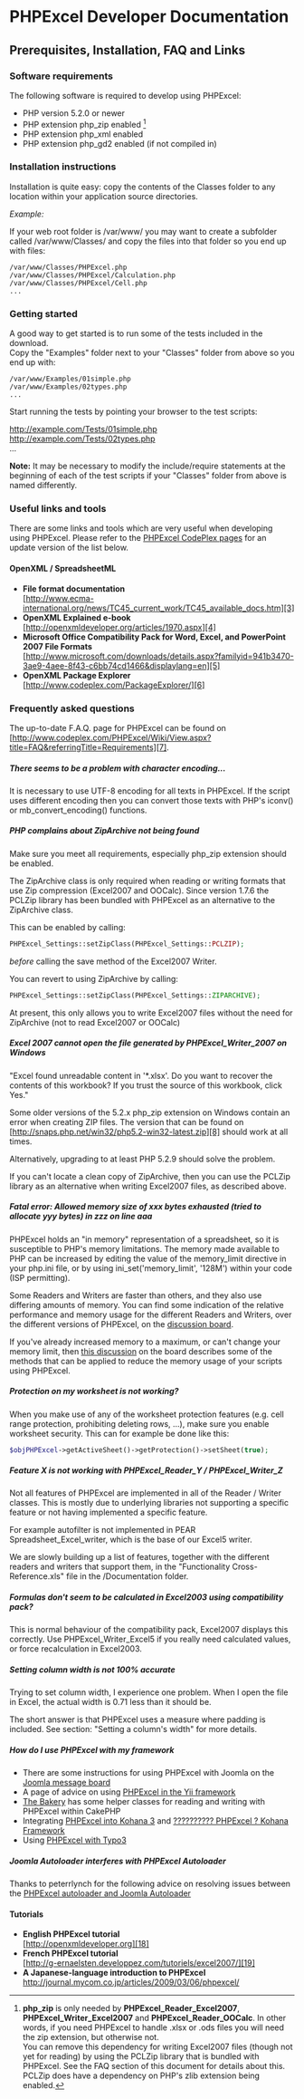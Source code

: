 # PHPExcel Developer Documentation


## Prerequisites, Installation, FAQ and Links

### Software requirements

The following software is required to develop using PHPExcel:

 - PHP version 5.2.0 or newer
 - PHP extension php_zip enabled [^phpzip_footnote]
 - PHP extension php_xml enabled
 - PHP extension php_gd2 enabled (if not compiled in)


### Installation instructions

Installation is quite easy: copy the contents of the Classes folder to any location within your application source directories.

*Example:*

If your web root folder is /var/www/ you may want to create a subfolder called /var/www/Classes/ and copy the files into that folder so you end up with files:

    /var/www/Classes/PHPExcel.php  
    /var/www/Classes/PHPExcel/Calculation.php  
    /var/www/Classes/PHPExcel/Cell.php  
    ...  


### Getting started

A good way to get started is to run some of the tests included in the download.  
Copy the "Examples" folder next to your "Classes" folder from above so you end up with:

    /var/www/Examples/01simple.php  
    /var/www/Examples/02types.php  
    ...  

Start running the tests by pointing your browser to the test scripts:

http://example.com/Tests/01simple.php  
http://example.com/Tests/02types.php  
...  

**Note:** It may be necessary to modify the include/require statements at the beginning of each of the test scripts if your "Classes" folder from above is named differently.


### Useful links and tools

There are some links and tools which are very useful when developing using PHPExcel. Please refer to the [PHPExcel CodePlex pages][2] for an update version of the list below.

#### OpenXML / SpreadsheetML

 - __File format documentation__  
[http://www.ecma-international.org/news/TC45_current_work/TC45_available_docs.htm][3]
 - __OpenXML Explained e-book__  
[http://openxmldeveloper.org/articles/1970.aspx][4] 
 - __Microsoft Office Compatibility Pack for Word, Excel, and PowerPoint 2007 File Formats__  
[http://www.microsoft.com/downloads/details.aspx?familyid=941b3470-3ae9-4aee-8f43-c6bb74cd1466&displaylang=en][5]
 - __OpenXML Package Explorer__  
[http://www.codeplex.com/PackageExplorer/][6]


### Frequently asked questions

The up-to-date F.A.Q. page for PHPExcel can be found on [http://www.codeplex.com/PHPExcel/Wiki/View.aspx?title=FAQ&referringTitle=Requirements][7].

##### There seems to be a problem with character encoding...

It is necessary to use UTF-8 encoding for all texts in PHPExcel. If the script uses different encoding then you can convert those texts with PHP's iconv() or mb_convert_encoding() functions.

##### PHP complains about ZipArchive not being found

Make sure you meet all requirements, especially php_zip extension should be enabled.

The ZipArchive class is only required when reading or writing formats that use Zip compression (Excel2007 and OOCalc). Since version 1.7.6 the PCLZip library has been bundled with PHPExcel as an alternative to the ZipArchive class.

This can be enabled by calling:
```php
PHPExcel_Settings::setZipClass(PHPExcel_Settings::PCLZIP);
```
*before* calling the save method of the Excel2007 Writer.

You can revert to using ZipArchive by calling:
```php
PHPExcel_Settings::setZipClass(PHPExcel_Settings::ZIPARCHIVE);
```
At present, this only allows you to write Excel2007 files without the need for ZipArchive (not to read Excel2007 or OOCalc)

##### Excel 2007 cannot open the file generated by PHPExcel_Writer_2007 on Windows

"Excel found unreadable content in '*.xlsx'. Do you want to recover the contents of this workbook? If you trust the source of this workbook, click Yes."

Some older versions of the 5.2.x php_zip extension on Windows contain an error when creating ZIP files. The version that can be found on [http://snaps.php.net/win32/php5.2-win32-latest.zip][8] should work at all times.

Alternatively, upgrading to at least PHP 5.2.9 should solve the problem.

If you can't locate a clean copy of ZipArchive, then you can use the PCLZip library as an alternative when writing Excel2007 files, as described above.

##### Fatal error: Allowed memory size of xxx bytes exhausted (tried to allocate yyy bytes) in zzz on line aaa

PHPExcel holds an "in memory" representation of a spreadsheet, so it is susceptible to PHP's memory limitations. The memory made available to PHP can be increased by editing the value of the memory_limit directive in your php.ini file, or by using ini_set('memory_limit', '128M') within your code (ISP permitting).

Some Readers and Writers are faster than others, and they also use differing amounts of memory. You can find some indication of the relative performance and memory usage for the different Readers and Writers, over the different versions of PHPExcel, on the [discussion board][9].

If you've already increased memory to a maximum, or can't change your memory limit, then [this discussion][10] on the board describes some of the methods that can be applied to reduce the memory usage of your scripts using PHPExcel.

##### Protection on my worksheet is not working?

When you make use of any of the worksheet protection features (e.g. cell range protection, prohibiting deleting rows, ...), make sure you enable worksheet security. This can for example be done like this:
```php
$objPHPExcel->getActiveSheet()->getProtection()->setSheet(true);
```

##### Feature X is not working with PHPExcel_Reader_Y / PHPExcel_Writer_Z

Not all features of PHPExcel are implemented in all of the Reader / Writer classes. This is mostly due to underlying libraries not supporting a specific feature or not having implemented a specific feature.

For example autofilter is not implemented in PEAR Spreadsheet_Excel_writer, which is the base of our Excel5 writer.

We are slowly building up a list of features, together with the different readers and writers that support them, in the "Functionality Cross-Reference.xls" file in the /Documentation folder.

##### Formulas don't seem to be calculated in Excel2003 using compatibility pack?

This is normal behaviour of the compatibility pack, Excel2007 displays this correctly. Use PHPExcel_Writer_Excel5 if you really need calculated values, or force recalculation in Excel2003.

##### Setting column width is not 100% accurate

Trying to set column width, I experience one problem. When I open the file in Excel, the actual width is 0.71 less than it should be.

The short answer is that PHPExcel uses a measure where padding is included. See section: "Setting a column's width" for more details.

##### How do I use PHPExcel with my framework

 - There are some instructions for using PHPExcel with Joomla on the [Joomla message board][11]
 - A page of advice on using [PHPExcel in the Yii framework][12]
 - [The Bakery][13] has some helper classes for reading and writing with PHPExcel within CakePHP
 - Integrating [PHPExcel into Kohana 3][14] and [?????????? PHPExcel ? Kohana Framework][15]
 - Using [PHPExcel with Typo3][16]

##### Joomla Autoloader interferes with PHPExcel Autoloader

Thanks to peterrlynch for the following advice on resolving issues between the [PHPExcel autoloader and Joomla Autoloader][17]


#### Tutorials

 - __English PHPExcel tutorial__  
   [http://openxmldeveloper.org][18]
 - __French PHPExcel tutorial__  
   [http://g-ernaelsten.developpez.com/tutoriels/excel2007/][19]
 - __A Japanese-language introduction to PHPExcel__  
  [http://journal.mycom.co.jp/articles/2009/03/06/phpexcel/<?=base_url()?>][21]


  [2]: http://www.codeplex.com/PHPExcel/Wiki/View.aspx?title=Documents&referringTitle=Home
  [3]: http://www.ecma-international.org/news/TC45_current_work/TC45_available_docs.htm
  [4]: http://openxmldeveloper.org/articles/1970.aspx
  [5]: http://www.microsoft.com/downloads/details.aspx?familyid=941b3470-3ae9-4aee-8f43-c6bb74cd1466&displaylang=en
  [6]: http://www.codeplex.com/PackageExplorer/
  [7]: http://www.codeplex.com/PHPExcel/Wiki/View.aspx?title=FAQ&referringTitle=Requirements
  [8]: http://snaps.php.net/win32/php5.2-win32-latest.zip
  [9]: http://phpexcel.codeplex.com/Thread/View.aspx?ThreadId=234150
  [10]: http://phpexcel.codeplex.com/Thread/View.aspx?ThreadId=242712
  [11]: http://http:/forum.joomla.org/viewtopic.php?f=304&t=433060
  [12]: http://www.yiiframework.com/wiki/101/how-to-use-phpexcel-external-library-with-yii/
  [13]: http://bakery.cakephp.org/articles/melgior/2010/01/26/simple-excel-spreadsheet-helper
  [14]: http://www.flynsarmy.com/2010/07/phpexcel-module-for-kohana-3/
  [15]: http://szpargalki.blogspot.com/2011/02/phpexcel-kohana-framework.html
  [16]: http://typo3.org/documentation/document-library/extension-manuals/phpexcel_library/1.1.1/view/toc/0/
  [17]: http://phpexcel.codeplex.com/discussions/211925
  [18]: http://openxmldeveloper.org
  [19]: http://g-ernaelsten.developpez.com/tutoriels/excel2007/
  [20]: http://www.web-junior.net/sozdanie-excel-fajjlov-s-pomoshhyu-phpexcel/
  [21]: http://journal.mycom.co.jp/articles/2009/03/06/phpexcel/<?=base_url()?>


[^phpzip_footnote]: __php_zip__ is only needed by __PHPExcel_Reader_Excel2007__, __PHPExcel_Writer_Excel2007__ and __PHPExcel_Reader_OOCalc__. In other words, if you need PHPExcel to handle .xlsx or .ods files you will need the zip extension, but otherwise not.<br />You can remove this dependency for writing Excel2007 files (though not yet for reading) by using the PCLZip library that is bundled with PHPExcel. See the FAQ section of this document for details about this. PCLZip does have a dependency on PHP's zlib extension being enabled.

